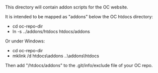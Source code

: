 This directory will contain addon scripts for the OC website.

It is intended to be mapped as "addons" below the OC htdocs directory:

* cd oc-repo-dir
* ln -s ../addons/htdocs htdocs/addons

Or under Windows:

* cd oc-repo-dir
* mklink /d htdocs\addons ..\addons\htdocs

Then add "/htdocs/addons" to the .git/info/exclude file of your OC repo.
